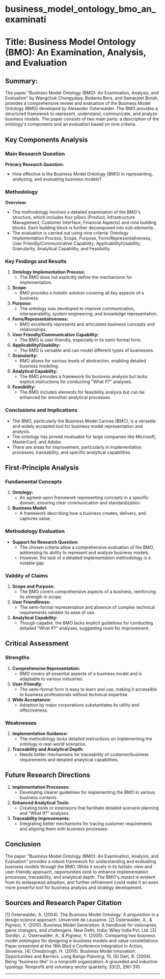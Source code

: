 # business_model_ontology_bmo_an_examinati

# Title: Business Model Ontology (BMO): An Examination, Analysis, and Evaluation

## Summary:
The paper "Business Model Ontology (BMO): An Examination, Analysis, and Evaluation" by Wangchuk Chungyalpa, Bedanta Bora, and Samarjeet Borah, provides a comprehensive review and evaluation of the Business Model Ontology (BMO) developed by Alexander Osterwalder. The BMO provides a structured framework to represent, understand, communicate, and analyze business models. The paper consists of two main parts: a description of the ontology's components and an evaluation based on nine criteria.

## Key Components Analysis

### Main Research Question
**Primary Research Question:**
- How effective is the Business Model Ontology (BMO) in representing, analyzing, and evaluating business models?

### Methodology
**Overview:**
- The methodology involves a detailed examination of the BMO's structure, which includes four pillars (Product, Infrastructure Management, Customer Interface, Financial Aspects) and nine building blocks. Each building block is further decomposed into sub-elements.
- The evaluation is carried out using nine criteria: Ontology Implementation Process, Scope, Purpose, Form/Representativeness, User Friendly/Communicative Capability, Applicability/Usability, Granularity, Analytical Capability, and Feasibility.

### Key Findings and Results
1. **Ontology Implementation Process:**
   - The BMO does not explicitly define the mechanisms for implementation.
2. **Scope:**
   - BMO provides a holistic solution covering all key aspects of a business.
3. **Purpose:**
   - The ontology was developed to improve communication, interoperability, system engineering, and knowledge representation.
4. **Form/Representativeness:**
   - BMO excellently represents and articulates business concepts and relationships.
5. **User Friendly/Communicative Capability:**
   - The BMO is user-friendly, especially in its semi-formal form.
6. **Applicability/Usability:**
   - The BMO is versatile and can model different types of businesses.
7. **Granularity:**
   - BMO allows for various levels of abstraction, enabling detailed business modeling.
8. **Analytical Capability:**
   - The BMO provides a framework for business analysis but lacks explicit instructions for conducting "What If?" analyses.
9. **Feasibility:**
   - The BMO includes elements for feasibility analysis but can be enhanced for smoother analytical processes.

### Conclusions and Implications
- The BMO, particularly the Business Model Canvas (BMC), is a versatile and widely accepted tool for business model representation and analysis.
- The ontology has proved invaluable for large companies like Microsoft, MasterCard, and Adobe.
- There are areas for improvement, particularly in implementation processes, traceability, and specific analytical capabilities.

## First-Principle Analysis

### Fundamental Concepts
1. **Ontology:**
   - An agreed-upon framework representing concepts in a specific domain, ensuring clear communication and standardization.
2. **Business Model:**
   - A framework describing how a business creates, delivers, and captures value.

### Methodology Evaluation
- **Support for Research Question:**
  - The chosen criteria allow a comprehensive evaluation of the BMO, addressing its ability to represent and analyze business models.
  - However, the lack of a detailed implementation methodology is a notable gap.

### Validity of Claims
1. **Scope and Purpose:**
   - The BMO covers comprehensive aspects of a business, reinforcing its strength in scope.
2. **User Friendliness:**
   - The semi-formal representation and absence of complex technical requirements validate its ease of use.
3. **Analytical Capability:**
   - Though capable, the BMO lacks explicit guidelines for conducting detailed "What If?" analyses, suggesting room for improvement.

## Critical Assessment

### Strengths
1. **Comprehensive Representation:**
   - BMO covers all essential aspects of a business model and is adaptable to various industries.
2. **User-Friendly:**
   - The semi-formal form is easy to learn and use, making it accessible to business professionals without technical expertise.
3. **Wide Acceptance:**
   - Adoption by major corporations substantiates its utility and effectiveness.

### Weaknesses
1. **Implementation Guidance:**
   - The methodology lacks detailed instructions on implementing the ontology in real-world scenarios.
2. **Traceability and Analytical Depth:**
   - Needs better mechanisms for traceability of customer/business requirements and detailed analytical capabilities.

## Future Research Directions

1. **Implementation Processes:**
   - Developing clearer guidelines for implementing the BMO in various business contexts.
2. **Enhanced Analytical Tools:**
   - Creating tools or extensions that facilitate detailed scenario planning and "What If?" analyses.
3. **Traceability Improvements:**
   - Integrating better mechanisms for tracing customer requirements and aligning them with business processes.

## Conclusion

The paper "Business Model Ontology (BMO): An Examination, Analysis, and Evaluation" provides a robust framework for understanding and evaluating business models through the BMO. While it excels in its holistic view and user-friendly approach, opportunities exist to enhance implementation processes, traceability, and analytical depth. The BMO's impact is evident from its widespread adoption, and further refinement could make it an even more powerful tool for business analysis and strategy development.

## Sources and Research Paper Citation
[1] Osterwalder, A. (2004). The Business Model Ontology: A proposition in a design science approach. Université de Lausanne.
[2] Osterwalder, A., & Pigneur, Y. (2010). Business Model Generation: A handbook for visionaries, game changers, and challengers. New Delhi, India: Wiley India Pvt. Ltd.
[3] Gordijn, J., Osterwalder, A., & Pigneur, Y. (2005). Comparing two business model ontologies for designing e-business models and value constellations. Paper presented at the 18th Bled e Conference Integration in Action, Slovenia.
[4] Chesbrough, H. (2010). Business Model Innovation: Opportunities and Barriers. Long Range Planning, 10.
[5] Dart, R. (2004). Being “business-like” in a nonprofit organization: A grounded and inductive typology. Nonprofit and voluntary sector quarterly, 33(2), 290-310.

___
